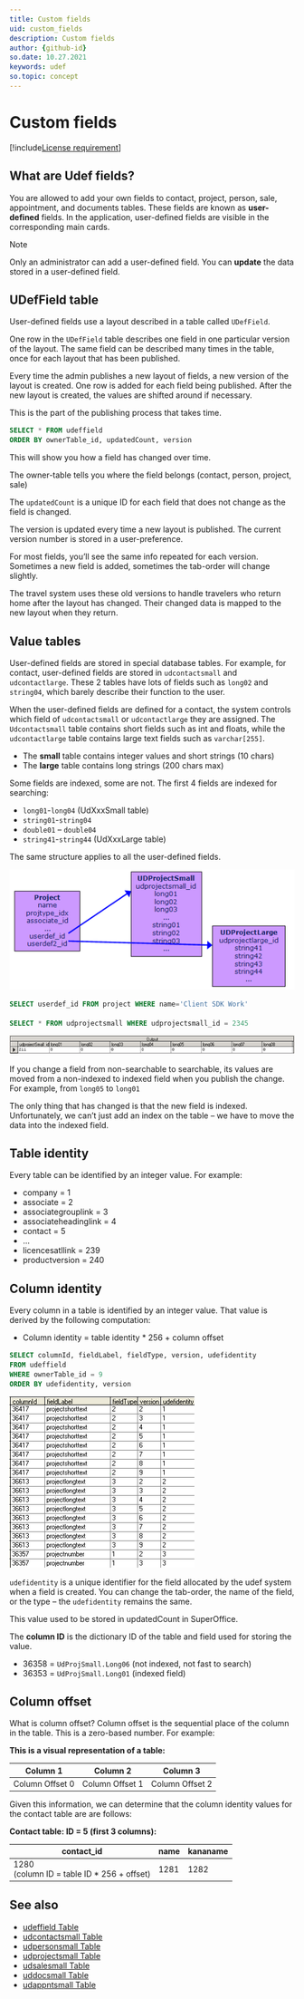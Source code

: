 ```yaml
---
title: Custom fields
uid: custom_fields
description: Custom fields
author: {github-id}
so.date: 10.27.2021
keywords: udef
so.topic: concept
---
```


# Custom fields

[!include[License requirement](../includes/req-dev-tools.md)]

## What are Udef fields?

You are allowed to add your own fields to contact, project, person, sale, appointment, and documents tables. These fields are known as **user-defined** fields. In the application, user-defined fields are visible in the corresponding main cards.

> [!NOTE]
> Only an administrator can add a user-defined field. You can **update** the data stored in a user-defined field.

## UDefField table

User-defined fields use a layout described in a table called `UDefField`.

One row in the `UDefField` table describes one field in one particular version of the layout. The same field can be described many times in the table, once for each layout that has been published.

Every time the admin publishes a new layout of fields, a new version of the layout is created. One row is added for each field being published. After the new layout is created, the values are shifted around if necessary.

This is the part of the publishing process that takes time.

```SQL
SELECT * FROM udeffield
ORDER BY ownerTable_id, updatedCount, version
```

This will show you how a field has changed over time.

The owner-table tells you where the field belongs (contact, person, project, sale)

The `updatedCount` is a unique ID for each field that does not change as the field is changed.

The version is updated every time a new layout is published. The current version number is stored in a user-preference.

For most fields, you’ll see the same info repeated for each version. Sometimes a new field is added, sometimes the tab-order will change slightly.

The travel system uses these old versions to handle travelers who return home after the layout has changed. Their changed data is mapped to the new layout when they return.

## Value tables

User-defined fields are stored in special database tables. For example, for contact, user-defined fields are stored in `udcontactsmall` and `udcontactlarge`. These 2 tables have lots of fields such as `long02` and `string04`, which barely describe their function to the user.

When the user-defined fields are defined for a contact, the system controls which field of `udcontactsmall` or `udcontactlarge` they are assigned. The `Udcontactsmall` table contains short fields such as int and floats, while the `udcontactlarge` table contains large text fields such as  `varchar[255]`.

* The **small** table contains integer values and short strings (10 chars)
* The **large** table contains long strings (200 chars max)

Some fields are indexed, some are not. The first 4 fields are indexed for searching:

* `long01`-`long04` (UdXxxSmall table)
* `string01`-`string04`
* `double01` – `double04`
* `string41`-`string44` (UdXxxLarge table)

The same structure applies to all the user-defined fields.

![x][img2]

```SQL
SELECT userdef_id FROM project WHERE name='Client SDK Work'

SELECT * FROM udprojectsmall WHERE udprojectsmall_id = 2345
```

![x][img3]

If you change a field from non-searchable to searchable, its values are moved from a non-indexed to indexed field when you publish the change. For example, from `long05` to `long01`

The only thing that has changed is that the new field is indexed. Unfortunately, we can’t just add an index on the table – we have to move the data into the indexed field.

## Table identity

Every table can be identified by an integer value. For example:

* company = 1
* associate = 2
* associategrouplink = 3
* associateheadinglink = 4
* contact = 5
* ...
* licencesatllink = 239
* productversion = 240

## Column identity

Every column in a table is identified by an integer value. That value is derived by the following computation:

* Column identity = table identity \* 256 + column offset

```SQL
SELECT columnId, fieldLabel, fieldType, version, udefidentity
FROM udeffield
WHERE ownerTable_id = 9
ORDER BY udefidentity, version
```

![x][img1]

`udefidentity` is a unique identifier for the field allocated by the udef system when a field is created. You can change the tab-order, the name of the field, or the type – the `udefidentity` remains the same.

This value used to be stored in updatedCount in SuperOffice.

The **column ID** is the dictionary ID of the table and field used for storing the value.

* 36358 = `UdProjSmall.Long06` (not indexed, not fast to search)
* 36353 = `UdProjSmall.Long01` (indexed field)

## Column offset

What is column offset? Column offset is the sequential place of the column in the table. This is a zero-based number. For example:

**This is a visual representation of a table:**

| Column 1 | Column 2 | Column 3 |
|---|---|---|
| Column Offset 0 | Column Offset 1 | Column Offset 2 |

Given this information, we can determine that the column identity values for the contact table are are follows:

**Contact table: ID = 5 (first 3 columns):**

| contact_id | name | kananame |
|---|---|---|
|1280<br>(column ID = table ID \* 256 + offset) | 1281 | 1282 |

## See also

* [udeffield Table][1]
* [udcontactsmall Table][2]
* [udpersonsmall Table][3]
* [udprojectsmall Table][4]
* [udsalesmall Table][5]
* [uddocsmall Table][6]
* [udappntsmall Table][7]

<!-- Referenced links -->
[1]: ../../../database/docs/tables/udeffield.md
[2]: ../../../database/docs/tables/udcontactsmall.md
[3]: ../../../database/docs/tables/udpersonsmall.md
[4]: ../../../database/docs/tables/udprojectsmall.md
[5]: ../../../database/docs/tables/udsalesmall.md
[6]: ../../../database/docs/tables/uddocsmall.md
[7]: ../../../database/docs/tables/udappntsmall.md

<!-- Referenced images -->
[img1]: media/udef-field.png
[img2]: media/udef-diagram.png
[img3]: media/udprojectsmall.png
